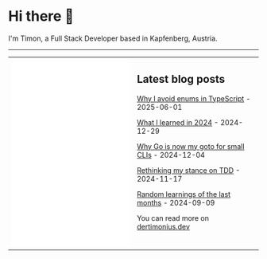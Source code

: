 # Hi there 👋

I'm Timon, a Full Stack Developer based in Kapfenberg, Austria.

---

<table>
<tr>
<td valign="top" width="50%">
<img src="metrics.svg" alt="Metric" />
</td>
<td valign="top" width="50%">

## Latest blog posts

<!-- blog start -->
[Why I avoid enums in TypeScript](https://blog.dertimonius.dev/posts/til-34/) - 2025-06-01

[What I learned in 2024](https://blog.dertimonius.dev/posts/til-33/) - 2024-12-29

[Why Go is now my goto for small CLIs](https://blog.dertimonius.dev/posts/til-32/) - 2024-12-04

[Rethinking my stance on TDD](https://blog.dertimonius.dev/posts/til-31/) - 2024-11-17

[Random learnings of the last months](https://blog.dertimonius.dev/posts/til-30/) - 2024-09-09
<!-- blog end -->

You can read more on [dertimonius.dev](https://dertimonius.dev)

</td>
</tr></table>
